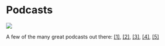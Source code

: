 # Podcasts

![](https://miro.medium.com/max/2800/1\*xH5sp-kb\_1h0wdEG8gPe3g.png)

A few of the many great podcasts out there: [\[1\]](https://www.heavybit.com/library/podcasts/jamstack-radio/), [\[2\]](https://spec.fm/podcasts/developer-tea), [\[3\]](http://shoptalkshow.com/), [\[4\]](https://blog.codepen.io/radio/), [\[5\]](https://responsivewebdesign.com/podcast/)
